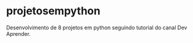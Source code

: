 # projetosempython
Desenvolvimento de 8 projetos em python seguindo tutorial do canal Dev Aprender.
